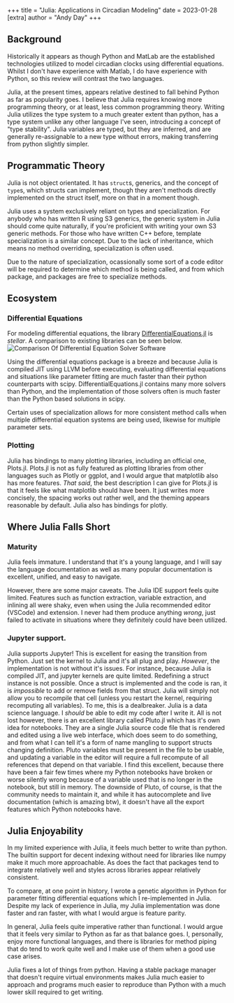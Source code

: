 +++
title = "Julia: Applications in Circadian Modeling"
date = 2023-01-28
[extra]
author = "Andy Day"
+++

## Background

Historically it appears as though Python and MatLab are the established technologies utilized to model circadian clocks using differential equations. Whilst I don't have experience with Matlab, I do have experience with Python, so this review will contrast the two languages.

Julia, at the present times, appears relative destined to fall behind Python as far as popularity goes. I believe that Julia requires knowing more programming theory, or at least, less common programming theory. Writing Julia utilizes the type system to a much greater extent than python, has a type system unlike any other language I've seen, introducing a concept of "type stability". Julia variables are typed, but they are inferred, and are generally re-assignable to a new type without errors, making transferring from python slightly simpler. 

## Programmatic Theory

Julia is not object orientated. It has `struct`s, generics, and the concept of `type`s, which structs can implement, though they aren't methods directly implemented on the struct itself, more on that in a moment though.

Julia uses a system exclusively reliant on types and specialization. For anybody who has written R using S3 generics, the generic system in Julia should come quite naturally, if you're proficient with writing your own S3 generic methods. For those who have written C++ before, template specialization is a similar concept. Due to the lack of inheritance, which means no method overriding, specialization is often used. 

Due to the nature of specialization, ocassionally some sort of a code editor will be required to determine which method is being called, and from which package, and packages are free to specialize methods. 

## Ecosystem

### Differential Equations
For modeling differential equations, the library [DifferentialEquations.jl](https://docs.sciml.ai/DiffEqDocs/stable/) is *stellar*. A comparison to existing libraries can be seen below.
![Comparison Of Differential Equation Solver Software](https://camo.githubusercontent.com/97bf407cc473d22b3d9ef63c861e8dba6dd3b4579728c342c49be86b48ea180e/687474703a2f2f7777772e73746f636861737469636c6966657374796c652e636f6d2f77702d636f6e74656e742f75706c6f6164732f323031392f30382f64655f736f6c7665725f736f6674776172655f636f6d70617273696f6e2d312e706e67)

Using the differential equations package is a breeze and because Julia is compiled JIT using LLVM before executing, evaluating differential equations and situations like parameter fitting are much faster than their python counterparts with scipy. DifferentialEquations.jl contains many more solvers than Python, and the implementation of those solvers often is much faster than the Python based solutions in scipy. 

Certain uses of specialization allows for more consistent method calls when multiple differential equation systems are being used, likewise for multiple parameter sets. 

### Plotting

Julia has bindings to many plotting libraries, including an official one, Plots.jl. Plots.jl is not as fully featured as plotting libraries from other languages such as Plotly or ggplot, and I would argue that matplotlib also has more features. *That said*, the best description I can give for Plots.jl is that it feels like what matplotlib should have been. It just writes more concisely, the spacing works out rather well, and the theming appears reasonable by default. Julia also has bindings for plotly.

## Where Julia Falls Short

### Maturity
Julia feels immature. I understand that it's a young language, and I will say the language documentation as well as many popular documentation is excellent, unified, and easy to navigate. 

However, there are some major caveats. The Julia IDE support feels quite limited. Features such as function extraction, variable extraction, and inlining all were shaky, even when using the Julia recommended editor (VSCode) and extension.  I never had them produce anything *wrong*, just failed to activate in situations where they definitely could have been utilized. 

### Jupyter support.

Julia supports Jupyter! This is excellent for easing the transition from Python. Just set the kernel to Julia and it's all plug and play. *However*, the implementation is not without it's issues. For instance, because Julia is compiled JIT, and jupyter kernels are quite limited. Redefining a struct instance is not possible. Once a struct is implemented and the code is ran, it is *impossible* to add or remove fields from that struct. Julia will simply not allow you to recompile that cell (unless you restart the kernel, requiring recomputing all variables). To me, this is a dealbreaker. Julia is a data science language. I *should* be able to edit my code after I write it. All is not lost however, there is an excellent library called Pluto.jl which has it's own idea for notebooks. They are a single Julia source code file that is rendered and edited using a live web interface, which does seem to do something, and from what I can tell it's a form of name mangling to support structs changing definition. Pluto variables must be present in the file to be usable, and updating a variable in the editor will require a full recompute of all references that depend on that variable. I find this excellent, because there have been a fair few times where my Python notebooks have broken or worse silently wrong because of a variable used that is no longer in the notebook, but still in memory. The downside of Pluto, of course, is that the community needs to maintain it, and while it has autocomplete and live documentation (which is amazing btw), it doesn't have all the export features which Python notebooks have.


## Julia Enjoyability

In my limited experience with Julia, it feels much better to write than python. The builtin support for decent indexing without need for libraries like numpy make it much more approachable. As does the fact that packages tend to integrate relatively well and styles across libraries appear relatively consistent. 

To compare, at one point in history, I wrote a genetic algorithm in Python for parameter fitting differential equations which I re-implemented in Julia. Despite my lack of experience in Julia, my Julia implementation was done faster and ran faster, with what I would argue is feature parity. 

In general, Julia feels quite imperative rather than functional. I would argue that it feels very similar to Python as far as that balance goes. I, personally, enjoy more functional languages, and there is libraries for method piping that do tend to work quite well and I make use of them when a good use case arises. 

Julia fixes a lot of things from python. Having a stable package manager that doesn't require virtual environments makes Julia much easier to approach and programs much easier to reproduce than Python with a much lower skill required to get writing. 
